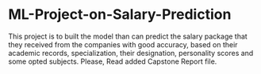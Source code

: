 # ML-Project-on-Salary-Prediction
This project is to built the model than can predict the salary package that they received from the companies with good accuracy, based on their academic records, specialization, their designation, personality scores and some opted subjects. 
Please, Read added Capstone Report file.
